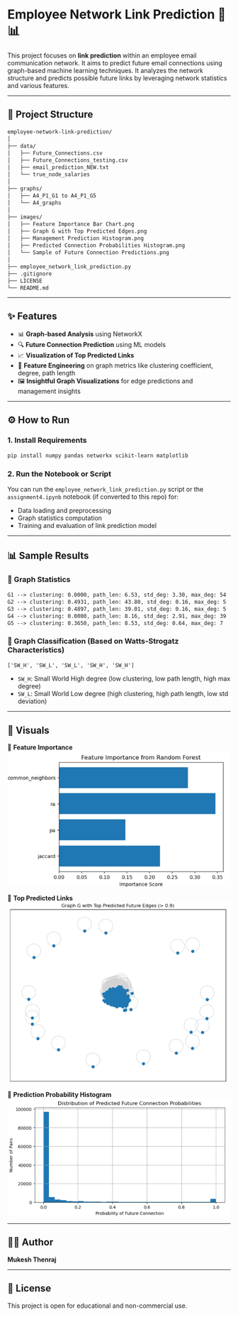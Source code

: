 
# Employee Network Link Prediction 🔗📊

This project focuses on **link prediction** within an employee email communication network. It aims to predict future email connections using graph-based machine learning techniques. It analyzes the network structure and predicts possible future links by leveraging network statistics and various features.

---

## 📁 Project Structure

```
employee-network-link-prediction/
│
├── data/
│   ├── Future_Connections.csv
│   ├── Future_Connections_testing.csv
│   ├── email_prediction_NEW.txt
│   └── true_node_salaries
│
├── graphs/
│   ├── A4_P1_G1 to A4_P1_G5
│   └── A4_graphs
│
├── images/
│   ├── Feature Importance Bar Chart.png
│   ├── Graph G with Top Predicted Edges.png
│   ├── Management Prediction Histogram.png
│   ├── Predicted Connection Probabilities Histogram.png
│   └── Sample of Future Connection Predictions.png
│
├── employee_network_link_prediction.py
├── .gitignore
├── LICENSE
└── README.md
```

---

## ✨ Features

- 📊 **Graph-based Analysis** using NetworkX
- 🔍 **Future Connection Prediction** using ML models
- 📈 **Visualization of Top Predicted Links**
- 🧠 **Feature Engineering** on graph metrics like clustering coefficient, degree, path length
- 🖼️ **Insightful Graph Visualizations** for edge predictions and management insights

---

## ⚙️ How to Run

### 1. Install Requirements

```bash
pip install numpy pandas networkx scikit-learn matplotlib
```

### 2. Run the Notebook or Script

You can run the `employee_network_link_prediction.py` script or the `assignment4.ipynb` notebook (if converted to this repo) for:

- Data loading and preprocessing
- Graph statistics computation
- Training and evaluation of link prediction model

---

## 📊 Sample Results

### 🔹 Graph Statistics

```
G1 --> clustering: 0.0000, path_len: 6.53, std_deg: 3.30, max_deg: 54
G2 --> clustering: 0.4931, path_len: 43.80, std_deg: 0.16, max_deg: 5
G3 --> clustering: 0.4897, path_len: 39.01, std_deg: 0.16, max_deg: 5
G4 --> clustering: 0.0000, path_len: 8.16, std_deg: 2.91, max_deg: 39
G5 --> clustering: 0.3650, path_len: 8.53, std_deg: 0.64, max_deg: 7
```

### 🔹 Graph Classification (Based on Watts-Strogatz Characteristics)

```
['SW_H', 'SW_L', 'SW_L', 'SW_H', 'SW_H']
```

- `SW_H`: Small World High degree (low clustering, low path length, high max degree)
- `SW_L`: Small World Low degree (high clustering, high path length, low std deviation)

---

## 📌 Visuals

📌 **Feature Importance**
![Feature Importance](images/Feature%20Importance%20Bar%20Chart.png)

📌 **Top Predicted Links**
![Predicted Edges](images/Graph%20G%20with%20Top%20Predicted%20Edges.png)

📌 **Prediction Probability Histogram**
![Prediction Histogram](images/Predicted%20Connection%20Probabilities%20Histogram.png)

---

## 👨‍💻 Author

**Mukesh Thenraj**

---

## 📜 License

This project is open for educational and non-commercial use.
